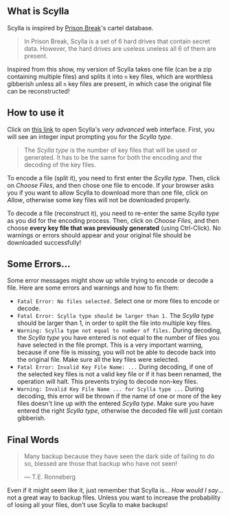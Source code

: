 ## What is Scylla

Scylla is inspired by [Prison Break](https://en.wikipedia.org/wiki/Prison_Break)'s cartel database.

> In Prison Break, Scylla is a set of 6 hard drives that contain secret data. However, the hard drives are useless uneless all 6 of them are present.

Inspired from this show, my version of Scylla takes one file (can be a zip containing multiple files) and splits it into `n` key files, which are worthless gibberish unless all `n` key files are present, in which case the original file can be reconstructed!

## How to use it

Click on [this link](./scyllaV1.html) to open Scylla's _very advanced_ web interface. First, you will see an integer input prompting you for the _Scylla type_.

> The _Scylla type_ is the number of key files that will be used or generated. It has to be the same for both the encoding and the decoding of the key files.

To encode a file (split it), you need to first enter the _Scylla type_. Then, click on _Choose Files_, and then chose one file to encode. If your browser asks you if you want to allow Scylla to download more than one file, click on _Allow_, otherwise some key files will not be downloaded properly.

To decode a file (reconstruct it), you need to re-enter the same _Scylla type_ as you did for the encoding process. Then, click on _Choose Files_, and then choose **every key file that was previously generated** (using Ctrl-Click). No warnings or errors should appear and your original file should be downloaded successfully!

## Some Errors...

Some error messages might show up while trying to encode or decode a file.
Here are some errors and warnings and how to fix them:

- `Fatal Error: No files selected.` Select one or more files to encode or decode.
- `Fatal Error: Scylla type should be larger than 1.` The _Scylla type_ should be larger than 1, in order to split the file into multiple key files.
- `Warning: Scylla type not equal to number of files.` During decoding, the _Scylla type_ you have entered is not equal to the number of files you have selected in the file prompt. This is a very important warning, because if one file is missing, you will not be able to decode back into the original file. Make sure all the key files were selected.
- `Fatal Error: Invalid Key File Name: ...` During decoding, if one of the selected key files is not a valid key file or if it has been renamed, the operation will halt. This prevents trying to decode non-key files.
- `Warning: Invalid Key File Name ... for Scylla type ...` During decoding, this error will be thrown if the name of one or more of the key files doesn't line up with the entered _Scylla type_. Make sure you have entered the right _Scylla type_, otherwise the decoded file will just contain gibberish.

## Final Words

> Many backup because they have seen the dark side of failing to do so, blessed are those that backup who have not seen!
>
> &mdash; T.E. Ronneberg

Even if it might seem like it, just remember that Scylla is... _How would I say_... not a great way to backup files. Unless you want to increase the probability of losing all your files, don't use Scylla to make backups!

[//]: # 'My goodness I never thought my jokes were that bad. I mean they still are but... Anywayyysss...'
